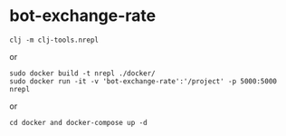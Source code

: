 # bot-exchange-rate

    clj -m clj-tools.nrepl
or
 
    sudo docker build -t nrepl ./docker/
    sudo docker run -it -v 'bot-exchange-rate':'/project' -p 5000:5000 nrepl
    
or

    cd docker and docker-compose up -d